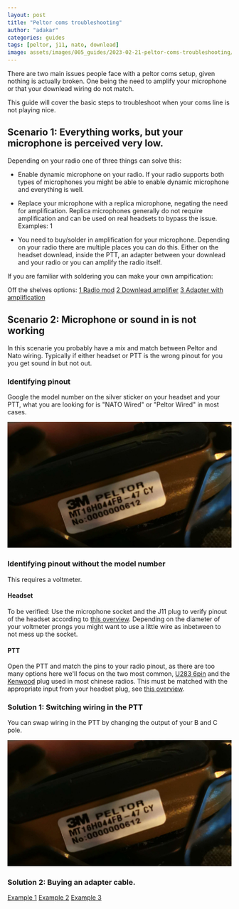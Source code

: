 ```yaml
---
layout: post
title: "Peltor coms troubleshooting"
author: "adakar"
categories: guides
tags: [peltor, j11, nato, downlead]
image: assets/images/005_guides/2023-02-21-peltor-coms-troubleshooting/heading.png
---
```


There are two main issues people face with a peltor coms setup, given nothing is actually broken. One being the need to amplify your microphone or that your downlead wiring do not match.

This guide will cover the basic steps to troubleshoot when your coms line is not playing nice.


## Scenario 1: Everything works, but your microphone is perceived very low.

Depending on your radio one of three things can solve this:

* Enable dynamic microphone on your radio.
If your radio supports both types of microphones you might be able to enable dynamic microphone and everything is well.

* Replace your microphone with a replica microphone, negating the need for amplification.
Replica microphones generally do not require amplification and can be used on real headsets to bypass the issue.
Examples: 1

* You need to buy/solder in amplification for your microphone.
Depending on your radio there are multiple places you can do this. Either on the headset downlead, inside the PTT, an adapter between your downlead and your radio or you can amplify the radio itself.

If you are familiar with soldering you can make your own ampification:


Off the shelves options:
[1 Radio mod](http://www.px-airsoft.com/showroom/model/T0002/templateProductDetails.do?webId=1213907847691&editCurrentLanguage=1213907847692&module=SearchProduct&keyWords=amp&currentPage=1&ParentId=1324666353492015337&productId=1387478681544002075)
[2 Downlead amplifier](http://www.px-airsoft.com/showroom/model/T0002/templateProductDetails.do?webId=1213907847691&editCurrentLanguage=1213907847692&module=SearchProduct&keyWords=amp&currentPage=1&ParentId=1324666353492015337&productId=1429033561572000266)
[3 Adapter with amplification](http://www.px-airsoft.com/showroom/model/T0002/templateProductDetails.do?webId=1213907847691&editCurrentLanguage=1213907847692&module=SearchProduct&keyWords=Amplify+&currentPage=1&ParentId=1324666353492015337&productId=1429033811734000292)




## Scenario 2: Microphone or sound in is not working
In this scenarie you probably have a mix and match between Peltor and Nato wiring. Typically if either headset or PTT is the wrong pinout for you you get sound in but not out. 


### Identifying pinout
Google the model number on the silver sticker on your headset and your PTT, what you are looking for is "NATO Wired" or "Peltor Wired" in most cases.

<div class="image-thumbnail">
	<a href="/assets/images/005_guides/2023-02-21-peltor-coms-troubleshooting/headset.jpg">
		<img src="/assets/images/005_guides/2023-02-21-peltor-coms-troubleshooting/headset.jpg" width="640"/>
		<div class="image-thumbnail-centered"><i class="fa-solid fa-magnifying-glass"></i></div>
	</a>
</div>


### Identifying pinout without the model number

This requires a voltmeter.

#### Headset
To be verified:
Use the microphone socket and the J11 plug to verify pinout of the headset according to [this overview](https://airsoftnorge.com/Peltor-J11-4pin/).
Depending on the diameter of your voltmeter prongs you might want to use a little wire as inbetween to not mess up the socket.

#### PTT
Open the PTT and match the pins to your radio pinout, as there are too many options here we'll focus on the two most common, [U283 6pin](https://airsoftnorge.com/6pinout/) and the [Kenwood](https://airsoftnorge.com/kenwood-pinout/) plug used in most chinese radios.
This must be matched with the appropriate input from your headset plug, see [this overview](https://airsoftnorge.com/Peltor-J11-4pin/).


### Solution 1: Switching wiring in the PTT
You can swap wiring in the PTT by changing the output of your B and C pole. 
<div class="image-thumbnail">
	<a href="/assets/images/005_guides/2023-02-21-peltor-coms-troubleshooting/ptt.jpg">
		<img src="/assets/images/005_guides/2023-02-21-peltor-coms-troubleshooting/ptt.jpg" width="640"/>
		<div class="image-thumbnail-centered"><i class="fa-solid fa-magnifying-glass"></i></div>
	</a>
</div>

### Solution 2: Buying an adapter cable.
[Example 1](https://shop.reconbrothers.com/product/3m-peltor-nato-adapter-custom/)
[Example 2](https://fivefourcommunications.com/product/peltor-wired-to-nato-wiring-adapter/)
[Example 3](https://sambandsradio.no/alfagear/an-1030/adapter-nexus-peltor-nato-20cm)